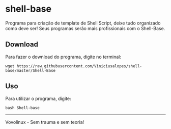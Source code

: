 # shell-base

Programa para criação de template de Shell Script, deixe tudo organizado como deve ser! Seus programas serão mais profissionais com o Shell-Base.

## Download
Para fazer o download do programa, digite no terminal:

```wget https://raw.githubusercontent.com/Viniciusalopes/shell-base/master/Shell-Base```

## Uso
Para utilizar o programa, digite:

```bash Shell-base```


---
Vovolinux - Sem trauma e sem teoria!
